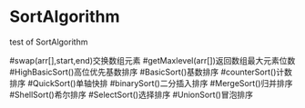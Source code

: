 # SortAlgorithm
test of SortAlgorithm

#swap(arr[],start,end)交换数组元素
#getMaxlevel(arr[])返回数组最大元素位数
#HighBasicSort()高位优先基数排序
#BasicSort()基数排序
#counterSort()计数排序
#QuickSort()单轴快排
#binarySort()二分插入排序
#MergeSort()归并排序
#ShellSort()希尔排序
#SelectSort()选择排序
#UnionSort()冒泡排序
